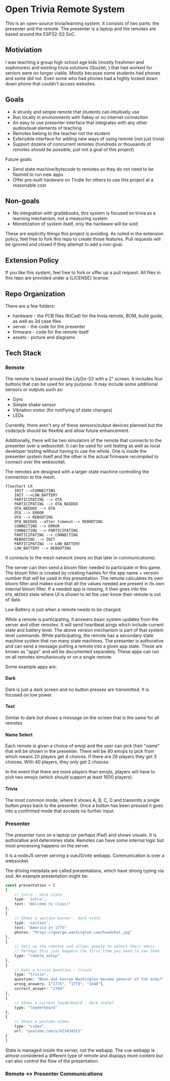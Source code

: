 # Open Trivia Remote System

This is an open-source trivia/learning system.
It consists of two parts: the presenter and the remote.
The presenter is a laptop and the remotes are based around the ESP32-S3 SoC.

## Motiviation

I was teaching a group high school age kids (mostly freshmen and sophmores) and existing trivia solutions (Quizlet, ) that had worked for seniors were no longer viable.
Mostly because some students had phones and some did not. 
Even some who had phones had a highly locked down down phone that couldn't access websites.

## Goals

- A strurdy and simple remote that students can intuitively use
- Run locally in environments with flakey or no internet connection
- An easy to use presenter interface that integrates with any other audiovisual elements of teaching
- Remotes belong to the teacher not the student
- Extensible interface for adding new ways of using remote (not just trivia)
- Support dozens of concurrent remotes (hundreds or thousands of remotes *should be* possible, just not a goal of this project)

Future goals:

- Send state machine/bytecode to remotes so they do not need to be flashed to run new apps
- Offer pre-built hardware on Tindie for others to use this project at a reasonable cost

## Non-goals

- No integration with gradebooks, this system is focused on trivia as a learning mechanism, not a measuring system
- Monetization of system itself, only the hardware will be sold

These are explicitly things this project is avoiding.
As noted in the extension policy, feel free to fork this repo to create those features.
Pull requests will be ignored and closed if they attempt to add a non-goal.

## Extension Policy

If you like this system, feel free to fork or offer up a pull request.
All files in this repo are provided under a {LICENSE} license.

## Repo Organization

There are a few folders:

- hardware - the PCB files (KiCad) for the trivia remote, BOM, build guide, as well as 3d case files
- server - the code for the presenter
- firmware - code for the remote itself
- assets - picture and diagrams

## Tech Stack

### Remote

The remote is based around the LilyGo-S3 with a 2" screen.
It includes four buttons that can be used for any purpose.
It may include some additional sensors or outputs such as:

- Gyro
- Simple shake sensor
- Vibration motor (for notifiying of state changes)
- LEDs

Currently, there aren't any of these sensors/output devices planned but the code/pcb should be flexible and allow future enhancement.

Additionally, there will be two simulators of the remote that connects to the presenter over a websocket.
It can be used for unit testing as well as local developer testing without having to use the whole.
One is inside the presenter system itself and the other is the actual firmware recompiled to connect over the websocket.

The remotes are designed with a larger state machine controlling the connection to the mesh.

```mermaid
flowchart LR
    INIT -->CONNECTING
    INIT -->LOW_BATTERY
    PARTICIPATING --> OTA
    PARTICIPATING --> OTA_NEEDED
    OTA_NEEDED --> OTA
    OTA --> ERROR
    OTA --> REBOOTING
    OTA_NEEDED --after timeout--> REBOOTING
    CONNECTING --> ERROR
    CONNECTING --> PARTICIPATING
    PARTICIPATING --> CONNECTING
    REBOOTING --> INIT
    PARTICIPATING --> LOW_BATTERY
    LOW_BATTERY --> REBOOTING
```

It connects to the mesh network (more on that later in communications).

The server can then send a bloom filter needed to participate in this game.
The bloom filter is created by creating hashes for the app name + version number that will be used in this presentation.
The remote calculates its own bloom filter and makes sure that all the values needed are present in its own internal bloom filter.
If a needed app is missing, it then goes into the `OTA_NEEDED` state where UI is shown to let the user know their remote is out of date.

Low Battery is just when a remote needs to be charged.

While a remote is participating, it answers basic system updates from the server and other remotes.
It will send heartbeat pings which include current state and battery level.
The above version mechanism is part of that system level commands.
While participating, the remote has a secondary state machine system that run many state machines.
The presenter is authorative and can send a message putting a remote into a given app state.
These are known as "apps" and will be documented separately.
These apps can run on all remotes simultaniously or on a single remote.

Some example apps are:

#### Dark

Dark is just a dark screen and no button presses are transmitted.
It is focused on low power.

#### Text

Similar to dark but shows a message on the screen that is the same for all remotes

#### Name Select

Each remote is given a choice of emoji and the user can pick their "name" that will be shown in the presenter.
There will be 80 emojis to pick from which means 20 players get 4 choices.
If there are 26 players they get 3 choices.
With 40 players, they only get 2 choices.

In the event that there are more players than emojis, players will have to pick two emojis (which should support at least 1600 players).

#### Trivia

The most common mode, where it shows A, B, C, D and transmits a single button press back to the presenter.
Once a button has been pressed it goes into a confirmed mode that accepts no further input.

### Presenter

The presenter runs on a laptop (or perhaps iPad) and shows visuals.
It is authorative and determines state.
Remotes can have some internal logic but most processing happens on the server.

It is a nodeJS server serving a vueJS/vite webapp.
Communication is over a websocket.

The driving metadata are called presentations, which have strong typing via zod.
An example presentation might be:

```ts
const presentation = [
{
    // Intro - dark state
    type: 'intro',
    text: "Welcome to class!"
},
{
    // Shows a section banner - dark state
    type: 'section',
    text: "America in 1775"
    photos: "https://george.washington.com/headshot.jpg"
},
{
    // Sets up the remotes and allows people to select their emoji
    // Perhaps this just happens the first time you need to use them
    type: "remote_setup"
},
{
    // Asks a trivia question - trivia
    type: "trivia",
    question: "When did George Washington become general of the army?",
    wrong_answers: ["1775", "1779", "1640"],
    correct_answer: "1769"
},
{
    // Shows a current leaderboard - dark state?
    type: "leaderboard"
},
{
    // Shows a youtube video
    type: "video",
    url: "youtube.com/v/423434323"   
}
]
```

State is managed inside the server, not the webapp.
The vue webapp is almost considered a different type of remote and displays more content but can also control the flow of the presentation.

### Remote <-> Presenter Communications
